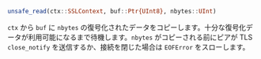 ```julia
unsafe_read(ctx::SSLContext, buf::Ptr{UInt8}, nbytes::UInt)
```

`ctx` から `buf` に `nbytes` の復号化されたデータをコピーします。十分な復号化データが利用可能になるまで待機します。`nbytes` がコピーされる前にピアが TLS `close_notify` を送信するか、接続を閉じた場合は `EOFError` をスローします。
